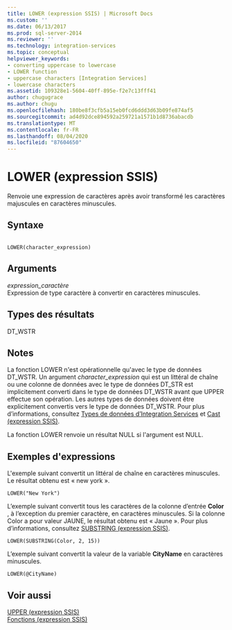 ```yaml
---
title: LOWER (expression SSIS) | Microsoft Docs
ms.custom: ''
ms.date: 06/13/2017
ms.prod: sql-server-2014
ms.reviewer: ''
ms.technology: integration-services
ms.topic: conceptual
helpviewer_keywords:
- converting uppercase to lowercase
- LOWER function
- uppercase characters [Integration Services]
- lowercase characters
ms.assetid: 109328e1-5604-40ff-895e-f2e7c13fff41
author: chugugrace
ms.author: chugu
ms.openlocfilehash: 180be8f3cfb5a15eb0fcd6ddd3d63b09fe874af5
ms.sourcegitcommit: ad4d92dce894592a259721a1571b1d8736abacdb
ms.translationtype: MT
ms.contentlocale: fr-FR
ms.lasthandoff: 08/04/2020
ms.locfileid: "87604650"
---
```

# <a name="lower-ssis-expression"></a>LOWER (expression SSIS)
  Renvoie une expression de caractères après avoir transformé les caractères majuscules en caractères minuscules.  
  
## <a name="syntax"></a>Syntaxe  
  
```  
  
LOWER(character_expression)  
```  
  
## <a name="arguments"></a>Arguments  
 *expression_caractère*  
 Expression de type caractère à convertir en caractères minuscules.  
  
## <a name="result-types"></a>Types des résultats  
 DT_WSTR  
  
## <a name="remarks"></a>Notes  
 La fonction LOWER n'est opérationnelle qu'avec le type de données DT_WSTR. Un argument *character_expression* qui est un littéral de chaîne ou une colonne de données avec le type de données DT_STR est implicitement converti dans le type de données DT_WSTR avant que UPPER effectue son opération. Les autres types de données doivent être explicitement convertis vers le type de données DT_WSTR. Pour plus d’informations, consultez [Types de données d’Integration Services](../data-flow/integration-services-data-types.md) et [Cast &#40;expression SSIS&#41;](cast-ssis-expression.md).  
  
 La fonction LOWER renvoie un résultat NULL si l'argument est NULL.  
  
## <a name="expression-examples"></a>Exemples d'expressions  
 L'exemple suivant convertit un littéral de chaîne en caractères minuscules. Le résultat obtenu est « new york ».  
  
```  
LOWER("New York")  
```  
  
 L’exemple suivant convertit tous les caractères de la colonne d’entrée **Color** , à l’exception du premier caractère, en caractères minuscules. Si la colonne Color a pour valeur JAUNE, le résultat obtenu est « Jaune ». Pour plus d’informations, consultez [SUBSTRING &#40;expression SSIS&#41;](substring-ssis-expression.md).  
  
```  
LOWER(SUBSTRING(Color, 2, 15))  
```  
  
 L’exemple suivant convertit la valeur de la variable **CityName** en caractères minuscules.  
  
```  
LOWER(@CityName)  
```  
  
## <a name="see-also"></a>Voir aussi  
 [UPPER &#40;expression SSIS&#41;](upper-ssis-expression.md)   
 [Fonctions &#40;expression SSIS&#41;](functions-ssis-expression.md)  
  
  
